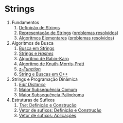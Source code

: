 Strings
=======

1. Fundamentos
    1. [Definição de Strings](slides/ST-1/ST-1.pdf)
    1. [Representação de Strings](slides/ST-2/ST-2.pdf) ([problemas resolvidos](problems/ST-2/ST-2.pdf))
    1. [Algoritmos Elementares](slides/ST-3/ST-3.pdf) ([problemas resolvidos](problems/ST-3/ST-3.pdf))
1. Algoritmos de Busca
    1. [Busca em Strings](slides/BS-1/BS-1.pdf)
    1. [Strings e _Hashes_](slides/BS-2/BS-2.pdf)
    1. [Algoritmo de Rabin-Karp](slides/BS-3/BS-3.pdf)
    1. [Algoritmo de Knuth-Morris-Pratt](slides/BS-4/BS-4.pdf)
    1. [z-_Function_](slides/BS-5/BS-5.pdf)
    1. [String e Buscas em C++](slides/BS-6/BS-6.pdf)
1. Strings e Programação Dinâmica
    1. [_Edit Distance_](slides/PD-1/PD-1.pdf)
    1. [Maior Subsequência Comum](slides/PD-2/PD-2.pdf)
    1. [Maior Subsequência Palíndroma](slides/PD-3/PD-3.pdf)
1. Estruturas de Sufixos
    1. [_Trie_: Definição e Construção](slides/trie/trie.pdf)
    1. [Vetor de sufixos: Definição e Construção](slides/SA-1/SA-1.pdf)
    1. [Vetor de sufixos: Aplicações](slides/suffix_array-aplicacoes/suffix_array-aplicacoes.pdf)

<!--- Conteúdos a adicionar:
    1. Suffix trie
    1. Algoritmo de Aho-Corasick
    1. Algoritmo de Manacher
    1. Automatos finitos
    1. Fatorização de Lyndon
-->

